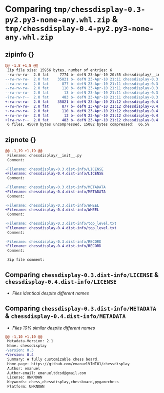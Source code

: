 # Comparing `tmp/chessdisplay-0.3-py2.py3-none-any.whl.zip` & `tmp/chessdisplay-0.4-py2.py3-none-any.whl.zip`

## zipinfo {}

```diff
@@ -1,8 +1,8 @@
 Zip file size: 15956 bytes, number of entries: 6
 -rw-rw-rw-  2.0 fat     7774 b- defN 23-Apr-10 20:55 chessdisplay/__init__.py
--rw-rw-rw-  2.0 fat    35821 b- defN 23-Apr-10 21:11 chessdisplay-0.3.dist-info/LICENSE
--rw-rw-rw-  2.0 fat      877 b- defN 23-Apr-10 21:11 chessdisplay-0.3.dist-info/METADATA
--rw-rw-rw-  2.0 fat      110 b- defN 23-Apr-10 21:11 chessdisplay-0.3.dist-info/WHEEL
--rw-rw-rw-  2.0 fat       13 b- defN 23-Apr-10 21:11 chessdisplay-0.3.dist-info/top_level.txt
-?rw-rw-r--  2.0 fat      483 b- defN 23-Apr-10 21:11 chessdisplay-0.3.dist-info/RECORD
+-rw-rw-rw-  2.0 fat    35821 b- defN 23-Apr-10 21:12 chessdisplay-0.4.dist-info/LICENSE
+-rw-rw-rw-  2.0 fat      877 b- defN 23-Apr-10 21:12 chessdisplay-0.4.dist-info/METADATA
+-rw-rw-rw-  2.0 fat      110 b- defN 23-Apr-10 21:12 chessdisplay-0.4.dist-info/WHEEL
+-rw-rw-rw-  2.0 fat       13 b- defN 23-Apr-10 21:12 chessdisplay-0.4.dist-info/top_level.txt
+?rw-rw-r--  2.0 fat      483 b- defN 23-Apr-10 21:12 chessdisplay-0.4.dist-info/RECORD
 6 files, 45078 bytes uncompressed, 15082 bytes compressed:  66.5%
```

## zipnote {}

```diff
@@ -1,19 +1,19 @@
 Filename: chessdisplay/__init__.py
 Comment: 
 
-Filename: chessdisplay-0.3.dist-info/LICENSE
+Filename: chessdisplay-0.4.dist-info/LICENSE
 Comment: 
 
-Filename: chessdisplay-0.3.dist-info/METADATA
+Filename: chessdisplay-0.4.dist-info/METADATA
 Comment: 
 
-Filename: chessdisplay-0.3.dist-info/WHEEL
+Filename: chessdisplay-0.4.dist-info/WHEEL
 Comment: 
 
-Filename: chessdisplay-0.3.dist-info/top_level.txt
+Filename: chessdisplay-0.4.dist-info/top_level.txt
 Comment: 
 
-Filename: chessdisplay-0.3.dist-info/RECORD
+Filename: chessdisplay-0.4.dist-info/RECORD
 Comment: 
 
 Zip file comment:
```

## Comparing `chessdisplay-0.3.dist-info/LICENSE` & `chessdisplay-0.4.dist-info/LICENSE`

 * *Files identical despite different names*

## Comparing `chessdisplay-0.3.dist-info/METADATA` & `chessdisplay-0.4.dist-info/METADATA`

 * *Files 10% similar despite different names*

```diff
@@ -1,10 +1,10 @@
 Metadata-Version: 2.1
 Name: chessdisplay
-Version: 0.3
+Version: 0.4
 Summary: A fully customizable chess board.
 Home-page: https://github.com/emanuelVINI01/chessdisplay
 Author: emanuel
 Author-email: emanueltdcsd@gmail.com
 License: UNKNOWN
 Keywords: chess,chessdisplay,chessboard,pygamechess
 Platform: UNKNOWN
```

